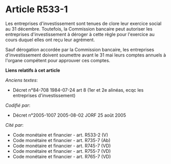 # Article R533-1

Les entreprises d'investissement sont tenues de clore leur exercice social au 31 décembre. Toutefois, la Commission bancaire
peut autoriser les entreprises d'investissement à déroger à cette règle pour l'exercice au cours duquel elles ont reçu leur
agrément.

Sauf dérogation accordée par la Commission bancaire, les entreprises d'investissement doivent soumettre avant le 31 mai leurs
comptes annuels à l'organe compétent pour approuver ces comptes.

**Liens relatifs à cet article**

_Anciens textes_:

  - Décret n°84-708 1984-07-24 art 8 (1er et 2e alinéas, ecqc les entreprises d'investissement)

_Codifié par_:

  - Décret n°2005-1007 2005-08-02 JORF 25 août 2005

_Cité par_:

  - Code monétaire et financier - art. R533-2 (V)
  - Code monétaire et financier - art. R735-7 (Ab)
  - Code monétaire et financier - art. R745-7 (VD)
  - Code monétaire et financier - art. R755-7 (VD)
  - Code monétaire et financier - art. R765-7 (VD)

